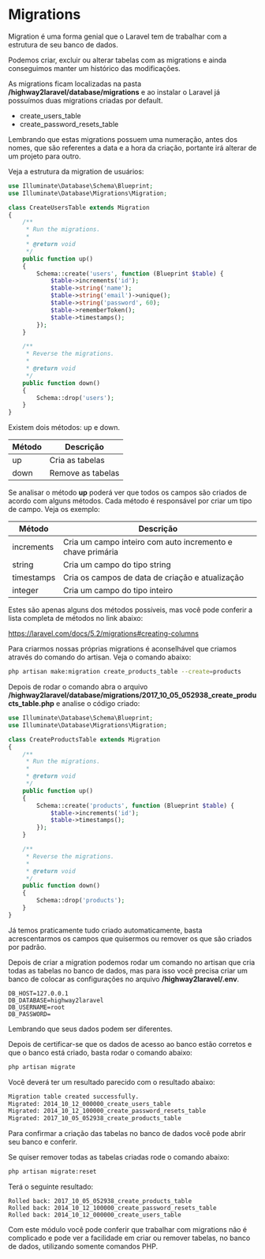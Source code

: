 # Migrations

Migration é uma forma genial que o Laravel tem de trabalhar com a estrutura de seu banco de dados.

Podemos criar, excluir ou alterar tabelas com as migrations e ainda conseguimos manter um histórico das modificações.

As migrations ficam localizadas na pasta **/highway2laravel/database/migrations** e ao instalar o Laravel já possuímos duas migrations criadas por default.

* create\_users\_table
* create\_password\_resets\_table

Lembrando que estas migrations possuem uma numeração, antes dos nomes, que são referentes a data e a hora da criação, portante irá alterar de um projeto para outro.

Veja a estrutura da migration de usuários:

```php
use Illuminate\Database\Schema\Blueprint;
use Illuminate\Database\Migrations\Migration;

class CreateUsersTable extends Migration
{
    /**
     * Run the migrations.
     *
     * @return void
     */
    public function up()
    {
        Schema::create('users', function (Blueprint $table) {
            $table->increments('id');
            $table->string('name');
            $table->string('email')->unique();
            $table->string('password', 60);
            $table->rememberToken();
            $table->timestamps();
        });
    }

    /**
     * Reverse the migrations.
     *
     * @return void
     */
    public function down()
    {
        Schema::drop('users');
    }
}
```

Existem dois métodos: up e down.

| Método | Descrição         |
|--------|-------------------|
| up     | Cria as tabelas   |
| down   | Remove as tabelas |


Se analisar o método **up** poderá ver que todos os campos são criados de acordo com alguns métodos. Cada método é responsável por criar um tipo de campo. Veja os exemplo:

| Método     | Descrição                                                  |
|------------|------------------------------------------------------------|
| increments | Cria um campo inteiro com auto incremento e chave primária |
| string     | Cria um campo do tipo string                               |
| timestamps | Cria os campos de data de criação e atualização            |
| integer    | Cria um campo do tipo inteiro                              |

Estes são apenas alguns dos métodos possíveis, mas você pode conferir a lista completa de métodos no link abaixo:

<https://laravel.com/docs/5.2/migrations#creating-columns>

Para criarmos nossas próprias migrations é aconselhável que criamos através do comando do artisan. Veja o comando abaixo:

```sh
php artisan make:migration create_products_table --create=products
```

Depois de rodar o comando abra o arquivo **/highway2laravel/database/migrations/2017_10_05_052938_create_products_table.php** e analise o código criado:

```php
use Illuminate\Database\Schema\Blueprint;
use Illuminate\Database\Migrations\Migration;

class CreateProductsTable extends Migration
{
    /**
     * Run the migrations.
     *
     * @return void
     */
    public function up()
    {
        Schema::create('products', function (Blueprint $table) {
            $table->increments('id');
            $table->timestamps();
        });
    }

    /**
     * Reverse the migrations.
     *
     * @return void
     */
    public function down()
    {
        Schema::drop('products');
    }
}
```

Já temos praticamente tudo criado automaticamente, basta acrescentarmos os campos que quisermos ou remover os que são criados por padrão.

Depois de criar a migration podemos rodar um comando no artisan que cria todas as tabelas no banco de dados, mas para isso você precisa criar um banco de colocar as configurações no arquivo **/highway2laravel/.env**.

```
DB_HOST=127.0.0.1
DB_DATABASE=highway2laravel
DB_USERNAME=root
DB_PASSWORD=
```

Lembrando que seus dados podem ser diferentes.

Depois de certificar-se que os dados de acesso ao banco estão corretos e que o banco está criado, basta rodar o comando abaixo:

```sh
php artisan migrate
```
 
Você deverá ter um resultado parecido com o resultado abaixo:

```sh
Migration table created successfully.
Migrated: 2014_10_12_000000_create_users_table
Migrated: 2014_10_12_100000_create_password_resets_table
Migrated: 2017_10_05_052938_create_products_table
```

Para confirmar a criação das tabelas no banco de dados você pode abrir seu banco e conferir.

Se quiser remover todas as tabelas criadas rode o comando abaixo:

```sh
php artisan migrate:reset
```

Terá o seguinte resultado:

```
Rolled back: 2017_10_05_052938_create_products_table
Rolled back: 2014_10_12_100000_create_password_resets_table
Rolled back: 2014_10_12_000000_create_users_table
```

Com este módulo você pode conferir que trabalhar com migrations não é complicado e pode ver a facilidade em criar ou remover tabelas, no banco de dados, utilizando somente comandos PHP.